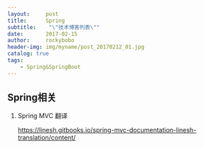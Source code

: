```yaml
---
layout:     post
title:      Spring
subtitle:    "\"技术博客列表\""
date:       2017-02-15
author:     rockybobo
header-img: img/myname/post_20170212_01.jpg
catalog: true
tags:
    - Spring&SpringBoot
---
```


## Spring相关

1. Spring MVC 翻译

   https://linesh.gitbooks.io/spring-mvc-documentation-linesh-translation/content/

   ​

